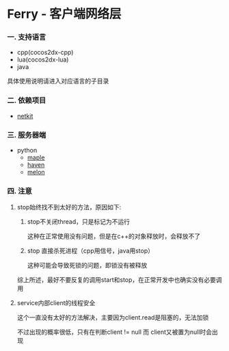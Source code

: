 # Ferry - 客户端网络层

### 一. 支持语言
* cpp(cocos2dx-cpp)
* lua(cocos2dx-lua)
* java

具体使用说明请进入对应语言的子目录

### 二. 依赖项目
* [netkit](https://github.com/dantezhu/netkit)

### 三. 服务器端

* python
    * [maple](https://github.com/dantezhu/maple)
    * [haven](https://github.com/dantezhu/haven)
    * [melon](https://github.com/dantezhu/melon)

### 四. 注意
1. stop始终找不到太好的方法，原因如下:

    1. stop不关闭thread，只是标记为不运行

        这种在正常使用没有问题，但是在c++的对象释放时，会释放不了

    2. stop 直接杀死进程（cpp用信号，java用stop）

        这种可能会导致死锁的问题，即锁没有被释放

    综上所述，最好不要反复的调用start和stop，在正常开发中也确实没有必要调用

2. service内部client的线程安全

    这个一直没有太好的方法解决，主要因为client.read是阻塞的，无法加锁

    不过出现的概率很低，只有在判断client != null 而 client又被置为null时会出现
